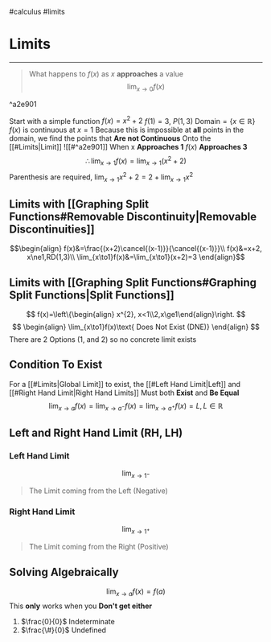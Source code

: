 #calculus 
#limits 
# Limits
---
> What happens to $f(x)$  as $x$ **approaches** a value
> $$\lim_{x\to0} f(x)$$

^a2e901

Start with a simple function $f(x)=x^{2} +2$ 
$f(1) = 3$, $P(1,3)$ $\text{Domain} = \{x \in \mathbb{R}\}$
$f(x)$ is continuous at $x=1$
Because this is impossible at **all** points in the domain, we find the points that **Are not Continuous**
Onto the [[#Limits|Limit]]
![[#^a2e901]]
When x **Approaches 1** $f(x)$ **Approaches 3**
$$\therefore \lim_{x\to1}f(x)=\lim_{x\to1}(x^{2}+2)$$
Parenthesis are required, $\lim_{x\to1}x^2+2=2+\lim_{x\to1}x^{2}$ 

## Limits with [[Graphing Split Functions#Removable Discontinuity|Removable Discontinuities]]
$$\begin{align}
f(x)&=\frac{(x+2)\cancel{(x-1)}}{\cancel{(x-1)}}\\
f(x)&=x+2, x\ne1,RD(1,3)\\
\lim_{x\to1}f(x)&=\lim_{x\to1}(x+2)=3
\end{align}$$
## Limits with [[Graphing Split Functions#Graphing Split Functions|Split Functions]]
$$
f(x)=\left\{\begin{align} x^{2}, x<1\\2,x\ge1\end{align}\right.
$$$$
\begin{align}
\lim_{x\to1}f(x)\text{ Does Not Exist (DNE)}
\end{align}
$$
There are 2 Options (1, and 2) so no concrete limit exists
## Condition To Exist
For a [[#Limits|Global Limit]] to exist, the [[#Left Hand Limit|Left]] and [[#Right Hand Limit|Right Hand Limits]] Must both **Exist** and **Be Equal**
$$\lim_{x\to a}f(x)=\lim_{x\to a^{-}}f(x)=\lim_{x\to a^{+}}f(x)=L, L\in\mathbb{R}$$
## Left and Right Hand Limit (RH, LH)
### Left Hand Limit
$$\lim_{x\to1^{-}}$$
> The Limit coming from the Left (Negative)
### Right Hand Limit
$$\lim_{x\to1^{+}}$$
> The Limit coming from the Right (Positive)

## Solving Algebraically
$$\lim_{x\to a}f(x)=f(a)$$
This **only** works when you **Don't get either**
1. $\frac{0}{0}$ Indeterminate
2. $\frac{\#}{0}$ Undefined